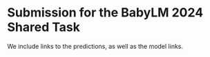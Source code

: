 # Submission for the BabyLM 2024 Shared Task

We include links to the predictions, as well as the model links.
